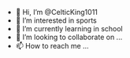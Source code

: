 - 👋 Hi, I’m @CelticKing1011
- 👀 I’m interested in sports
- 🌱 I’m currently learning in school
- 💞️ I’m looking to collaborate on ...
- 📫 How to reach me ...

<!---
CelticKing1011/CelticKing1011 is a ✨ special ✨ repository because its `README.md` (this file) appears on your GitHub profile.
You can click the Preview link to take a look at your changes.
--->
